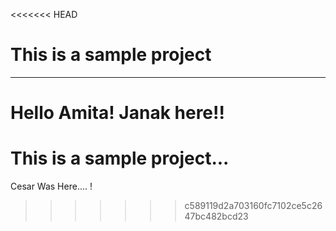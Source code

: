 <<<<<<< HEAD
# This is a sample project




-------------------------------
Hello Amita!
Janak here!!
=======
# This is a sample project...


Cesar Was Here.... !
>>>>>>> c589119d2a703160fc7102ce5c2647bc482bcd23
